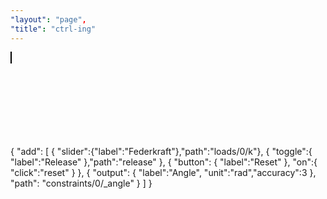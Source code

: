 ```yaml
---
"layout": "page",
"title": "ctrl-ing"
---
```


<script src="./bin/canvasInteractor.js"></script>
<canvas id="c" width="750" height="401" style="left:0rem;border:1px solid black;"></canvas>
<div style="position:relative;width:20rem;top:-29rem;left:1rem">

# `<ctrl-ing>`

Take control over objects with this minimalistic panel designed as custom HTML element.

</div>

<ctrl-ing id="ctrl" ref="model" header="Federpendel">
{
    "add": [
        { "slider":{"label":"Federkraft"},"path":"loads/0/k"}, 
        { "toggle":{ "label":"Release" },"path":"release" }, 
        { "button": { "label":"Reset" }, "on":{ "click":"reset" } },
        { "output": { "label":"Angle", "unit":"rad","accuracy":3 }, "path": "constraints/0/_angle" }
    ]
}
</ctrl-ing>

<script>
    const ctx = document.getElementById("c").getContext("2d");
    const interactor = canvasInteractor.create(ctx,{ x:200,y:110,cartesian: true });
    console.log(document.getElementById('ctrl'));
    const ctrlUpdate = () => document.getElementById('ctrl').update(); //ctrl-ing API for manual update
    var model = {
        "release": false,
        "nodes": [
            { "id":"A","x":0,"y":0,"base":true },
            { "id":"B","x":100,"y":100,"idloc":"e" },
            { "id":"C","x":100,"y":-57.735,"idloc":"ne" },
            { "id":"D","base":true,"x":0,"y":100}
        ],
        "constraints": [
            { "id":"a","p1":"A","p2":"C","len":{ "type":"const","input":true } },
            { "id":"b","p1":"B","p2":"C","ori":{ "type":"const" } },
            { "id":"c","p1":"D","p2":"B","ori":{ "type":"const" },"lw":1, "ls":"black","ld":[20,4,2,4] }
        ],
        "loads": [
            { "type":"spring","id":"S1","p1":"B","p2":"C", "k":33.983576,"len0":100 },
            { "id":"mg","type":"force","p":"C","w0":-Math.PI/2,"value":9.81 }
        ],
        "shapes": [
            { "type":"flt","p":"B","w0":-Math.PI },
            { "type":"fix","p":"A" }
        ],
        "views": [
            { "show":"w","of":"a","as":"info","x":10,"y":75,"Dt":1.9,"id":"view1" }
        ]
    };
    
    mec.model.extend(model);
    model.init();
    const g = g2().clr().grid().view(interactor.view);
    model.draw(g);
    interactor.on('tick', e => {
        if(model.release) {
            model.tick(1/60);
            ctrlUpdate();
        }
        g.exe(ctx);
    })
    .startTimer();
</script>